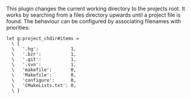 This plugin changes the current working directory to the projects root. It
works by searching from a files directory upwards until a project file is
found. The behaviour can be configured by associating filenames with
priorities:

```vim
let g:project_chdir#items =
  \ {
  \   '.hg':            1,
  \   '.bzr':           1,
  \   '.git':           1,
  \   '.svn':           1,
  \   'makefile':       0,
  \   'Makefile':       0,
  \   'configure':      0,
  \   'CMakeLists.txt': 0,
  \ }
```
